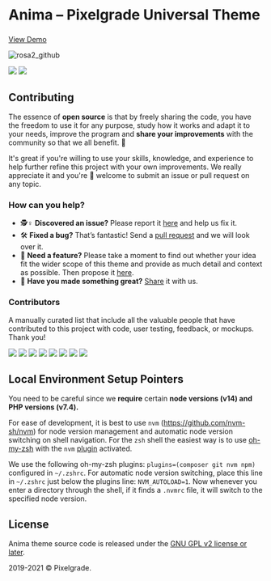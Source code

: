 # Anima – Pixelgrade Universal Theme
###

[View Demo](https://demos.pixelgrade.com/rosa2)

![rosa2_github](https://user-images.githubusercontent.com/46342490/73248468-b172c500-41bb-11ea-843e-bcc9e401e71b.jpg)

[![](https://img.shields.io/github/issues-closed/pixelgrade/rosa2.svg?color=6cc644&label=Issues)](https://github.com/pixelgrade/rosa2/issues?utf8=%E2%9C%93&q=is%3Aissue+is%3Aclosed+) [![](https://img.shields.io/github/issues/pixelgrade/rosa2.svg?color=4078c0&label=%20)](https://github.com/pixelgrade/rosa2/issues?utf8=%E2%9C%93&q=is%3Aissue+is%3Aopen)

## Contributing
The essence of **open source** is that by freely sharing the code, you have the freedom to use it for any purpose, study how it works and adapt it to your needs, improve the program and **share your improvements** with the community so that we all benefit. 🙏

It's great if you're willing to use your skills, knowledge, and experience to help further refine this project with your own improvements. We really appreciate it and you're 💯 welcome to submit an issue or pull request on any topic.

### How can you help?
-  🕵️♀️ **Discovered an issue?** Please report it [here](https://github.com/pixelgrade/nova-theme/issues/new "here") and help us fix it.
- 🛠 **Fixed a bug?** That’s fantastic! Send a [pull request](https://github.com/pixelgrade/nova-theme/pulls "pull request") and we will look over it.
- 🔮 **Need a feature?** Please take a moment to find out whether your idea fit the wider scope of this theme and provide as much detail and context as possible. Then propose it [here](https://github.com/pixelgrade/nova-theme/issues/new).
- 💎 **Have you made something great?** [Share](https://github.com/pixelgrade/nova-theme/issues/new "Share") it with us.

### Contributors
A manually curated list that include all the valuable people that have contributed to this project with code, user testing, feedback, or mockups. Thank you!

[![](https://github.com/georgeolaru.png?size=64)](https://github.com/georgeolaru) [![](https://github.com/vladolaru.png?size=64)](https://github.com/vladolaru) [![](https://github.com/razwan.png?size=64)](https://github.com/razwan) [![](https://github.com/madalingorbanescu.png?size=64)](https://github.com/madalingorbanescu) [![](https://github.com/oanafilip.png?size=64)](https://github.com/oanafilip)  [![](https://github.com/alinclamba.png?size=64)](https://github.com/alinclamba)  [![](https://github.com/Alexandru-Teodorescu.png?size=64)](https://github.com/Alexandru-Teodorescu)  [![](https://github.com/andreiungurianu.png?size=64)](https://github.com/andreiungurianu)

## Local Environment Setup Pointers

You need to be careful since we **require** certain **node versions (v14) and PHP versions (v7.4).**

For ease of development, it is best to use `nvm` (https://github.com/nvm-sh/nvm) for node version management and automatic node version switching on shell navigation. For the `zsh` shell the easiest way is to use [oh-my-zsh](https://github.com/ohmyzsh/ohmyzsh) with the `nvm` [plugin](https://github.com/ohmyzsh/ohmyzsh/tree/master/plugins/nvm) activated.

We use the following oh-my-zsh plugins: `plugins=(composer git nvm npm)` configured in `~/.zshrc`. For automatic node version switching, place this line in `~/.zshrc` just below the plugins line: `NVM_AUTOLOAD=1`. Now whenever you enter a directory through the shell, if it finds a `.nvmrc` file, it will switch to the specified node version.

## License
Anima theme source code is released under the [GNU GPL v2 license or later](https://www.gnu.org/licenses/gpl-2.0.html).

2019-2021 © Pixelgrade.
